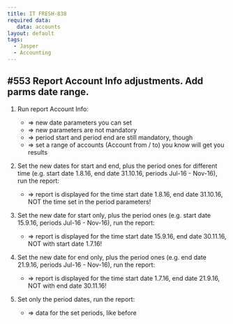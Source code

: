 ```yaml
---
title: IT FRESH-838
required data:
   data: accounts 
layout: default
tags:
  - Jasper
  - Accounting
---
```

## #553 Report Account Info adjustments. Add parms date range.

1. Run report Account Info:
	* => new date parameters you can set
	* => new parameters are not mandatory
	* => period start and period end are still mandatory, though
	* => set a range of accounts (Account from / to) you know will get you results
	
1. Set the new dates for start and end, plus the period ones for different time (e.g. start date 1.8.16, end date 31.10.16, periods Jul-16 - Nov-16), run the report:
	* => report is displayed for the time start date 1.8.16, end date 31.10.16, NOT the time set in the period parameters! 

1. Set the new date for start only, plus the period ones (e.g. start date 15.9.16, periods Jul-16 - Nov-16), run the report:
	* => report is displayed for the time start date 15.9.16, end date 30.11.16, NOT with start date 1.7.16!

1. Set the new date for end only, plus the period ones (e.g. end date 21.9.16, periods Jul-16 - Nov-16), run the report:
	* => report is displayed for the time start date 1.7.16, end date 21.9.16, NOT with end date 30.11.16!

1. Set only the period dates, run the report:
	* => data for the set periods, like before